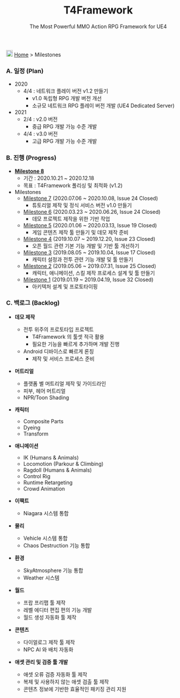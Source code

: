 ﻿---
layout: page
title: T4Framework
subtitle: The Most Powerful MMO Action RPG Framework for UE4
---
<img src="https://t4framework.com/img/Folders2.png" width="18px" height="18px"> [Home](https://t4framework.com/index) > Milestones

### A. 일정 (Plan)

- 2020
  - 4/4 : 네트워크 플레이 버전 v1.2 만들기
    - v1.0 독립형 RPG 개발 버전 개선
    - 소규모 네트워크 RPG 플레이 버전 개발 (UE4 Dedicated Server)
- 2021
  - 2/4 : v2.0 버전 
    - 중급 RPG 개발 가능 수준 개발
  - 4/4 : v3.0 버전 
    - 고급 RPG 개발 가능 수준 개발

### B. 진행 (Progress)

- [**Milestone 8**](https://t4framework.com/T4Framework_Milestone8_Achieved/)
  - 기간 : 2020.10.21 ~ 2020.12.18
  - 목표 : T4Framework 폴리싱 및 최적화 (v1.2)
- Milestones
  - [Milestone 7](https://t4framework.com/T4Framework_Milestone7_Achieved/) (2020.07.06 ~ 2020.10.08, Issue 24 Closed)
    - 튜토리얼 제작 및 정식 서비스 버전 v1.0 만들기
  - [Milestone 6](https://t4framework.com/T4Framework_Milestone6_Achieved/) (2020.03.23 ~ 2020.06.26, Issue 24 Closed)
    - 데모 프로젝트 제작을 위한 기반 작업
  - [Milestone 5](https://t4framework.com/T4Framework_Milestone5_Achieved/) (2020.01.06 ~ 2020.03.13, Issue 19 Closed)
    - 게임 콘텐츠 제작 툴 만들기 및 데모 제작 준비
  - [Milestone 4](https://t4framework.com/T4Framework_Milestone4_Achieved/) (2019.10.07 ~ 2019.12.20, Issue 23 Closed)
    - 오픈 월드 관련 기본 기능 개발 및 기반 툴 개선하기
  - [Milestone 3](https://t4framework.com/T4Framework_Milestone3_Achieved/) (2019.08.05 ~ 2019.10.04, Issue 17 Closed)
    - 캐릭터 설정과 전투 관련 기능 개발 및 툴 만들기
  - [Milestone 2](https://t4framework.com/T4Framework_Milestone2_Achieved/) (2019.05.06 ~ 2019.07.31, Issue 25 Closed)
    - 캐릭터, 애니메이션, 스킬 제작 프로세스 설계 및 툴 만들기
  - [Milestone 1](https://t4framework.com/T4Framework_Milestone1_Achieved/) (2019.01.19 ~ 2019.04.19, Issue 32 Closed)
    - 아키텍처 설계 및 프로토타이핑

### C. 백로그 (Backlog)
 
- **데모 제작**
  - 전투 위주의 프로토타입 프로젝트
    - T4Framework 의 툴셋 적극 활용
    - 필요한 기능을 빠르게 추가하며 개발 진행
  - Android 디바이스로 빠르게 론칭
    - 제작 및 서비스 프로세스 준비

- **머트리얼**
  - 플랫폼 별 머트리얼 제작 및 가이드라인
  - 피부, 헤어 머트리얼
  - NPR/Toon Shading

- **캐릭터**
  - Composite Parts 
  - Dyeing 
  - Transform

- **애니메이션**
  - IK (Humans & Animals)
  - Locomotion (Parkour & Climbing)
  - Ragdoll (Humans & Animals)
  - Control Rig
  - Runtime Retargeting
  - Crowd Animation

- **이팩트**
  - Niagara 시스템 통합

- **물리**
  - Vehicle 시스템 통합
  - Chaos Destruction 기능 통합

- **환경**
  - SkyAtmosphere 기능 통합
  - Weather 시스템

- **월드**
  - 프랍 프리팹 툴 제작
  - 레벨 에디터 편집 편의 기능 개발
  - 월드 생성 자동화 툴 제작 

- **콘텐츠**
  - 다이얼로그 제작 툴 제작
  - NPC AI 와 배치 자동화

- **애셋 관리 및 검증 툴 개발**
  - 애셋 오류 검증 자동화 툴 제작
  - 복제 및 사용하지 않는 애셋 검출 툴 제작
  - 콘텐츠 정보에 기반한 효율적인 패키징 관리 지원

